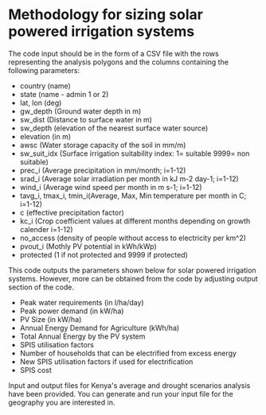 # Methodology for sizing solar powered irrigation systems
The code input should be in the form of a CSV file with the rows representing the analysis polygons and the columns containing the following parameters:
- country (name)
- state (name - admin 1 or 2)
- lat, lon (deg)
- gw_depth (Ground water depth in m)
- sw_dist (Distance to surface water in m)
- sw_depth (elevation of the nearest surface water source)
- elevation (in m)
- awsc (Water storage capacity of the soil in mm/m)
- sw_suit_idx (Surface irrigation suitability index: 1= suitable 9999= non suitable)
- prec_i (Average precipitation in mm/month; i=1-12)
- srad_i (Average solar irradiation per month in kJ m-2 day-1; i=1-12)
- wind_i (Average wind speed per month in m s-1; i=1-12)
- tavg_i, tmax_i, tmin_i(Average, Max, Min temperature per month in C; i=1-12)
- c (effective precipitation factor)
- kc_i (Crop coefficient values at different months depending on growth calender i=1-12)
- no_access (density of people without access to electricity per km^2)
- pvout_i (Mothly PV potential in kWh/kWp)
- protected (1 if not protected and 9999 if protected)


This code outputs the parameters shown below for solar powered irrigation systems. However, more can be obtained from the code by adjusting output section of the code.
- Peak water requirements (in l/ha/day)
- Peak power demand (in kW/ha)
- PV Size (in kW/ha)
- Annual Energy Demand for Agriculture (kWh/ha)
- Total Annual Energy by the PV system
- SPIS utilisation factors
- Number of households that can be electrified from excess energy
- New SPIS utilisation factors if used for electrification
- SPIS cost

Input and output files for Kenya's average and drought scenarios analysis have been provided. You can generate and run your input file for the geography you are interested in.
